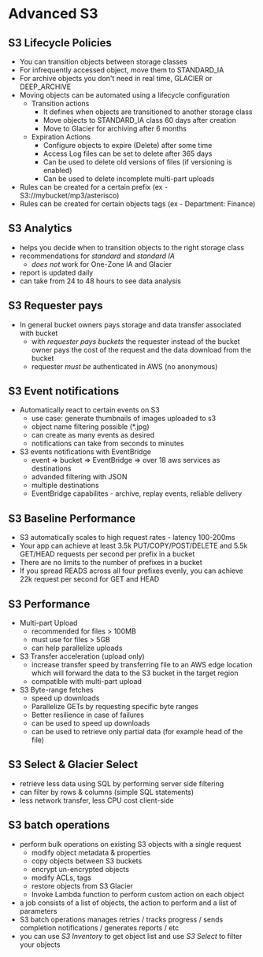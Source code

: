 # Advanced S3

## S3 Lifecycle Policies

* You can transition objects between storage classes
* For infrequently accessed object, move them to STANDARD_IA
* For archive objects you don't need in real time, GLACIER or DEEP_ARCHIVE
* Moving objects can be automated using a lifecycle configuration
  * Transition actions
    * It defines when objects are transitioned to another storage class
    * Move objects to STANDARD_IA class 60 days after creation
    * Move to Glacier for archiving after 6 months
  * Expiration Actions
    * Configure objects to expire (Delete) after some time
    * Access Log files can be set to delete after 365 days
    * Can be used to delete old versions of files (if versioning is enabled)
    * Can be used to delete incomplete multi-part uploads
* Rules can be created for a certain prefix (ex - S3://mybucket/mp3/asterisco)
* Rules can be created for certain objects tags (ex - Department: Finance)

## S3 Analytics

* helps you decide when to transition objects to the right storage class
* recommendations for *standard* and *standard IA*
  * *does not* work for One-Zone IA and Glacier
* report is updated daily
* can take from 24 to 48 hours to see data analysis

## S3 Requester pays

* In general bucket owners pays storage and data transfer associated with bucket
  * with *requester pays buckets* the requester instead of the bucket owner pays the cost of the request and the data
    download from the bucket
  * requester *must be* authenticated in AWS (no anonymous)

## S3 Event notifications

* Automatically react to certain events on S3
  * use case: generate thumbnails of images uploaded to s3
  * object name filtering possible (\*.jpg)
  * can create as many events as desired
  * notifications can take from seconds to minutes
* S3 events notifications with EventBridge
  * event => bucket => EventBridge => over 18 aws services as destinations
  * advanded filtering with JSON
  * multiple destinations
  * EventBridge capabilites - archive, replay events, reliable delivery

## S3 Baseline Performance

* S3 automatically scales to high request rates - latency 100-200ms
* Your app can achieve at least 3.5k PUT/COPY/POST/DELETE and 5.5k GET/HEAD requests per second per prefix in a bucket
* There are no limits to the number of prefixes in a bucket
* If you spread READS across all four prefixes evenly, you can achieve 22k request per second for GET and HEAD

## S3 Performance

* Multi-part Upload
  * recommended for files > 100MB
  * must use for files > 5GB
  * can help parallelize uploads
* S3 Transfer acceleration (upload only)
  * increase transfer speed by transferring file to an AWS edge location which will forward the data to the S3 bucket in the target region
  * compatible with multi-part upload
* S3 Byte-range fetches
  * speed up downloads
  * Parallelize GETs by requesting specific byte ranges
  * Better resilience in case of failures
  * can be used to speed up downloads
  * can be used to retrieve only partial data (for example head of the file)

## S3 Select & Glacier Select

* retrieve less data using SQL by performing server side filtering
* can filter by rows & columns (simple SQL statements)
* less network transfer, less CPU cost client-side

## S3 batch operations

* perform bulk operations on existing S3 objects with a single request
  * modify object metadata & properties
  * copy objects between S3 buckets
  * encrypt un-encrypted objects
  * modify ACLs, tags
  * restore objects from S3 Glacier
  * Invoke Lambda function to perform custom action on each object
* a job consists of a list of objects, the action to perform and a list of parameters
* S3 batch operations manages retries / tracks progress / sends completion notifications / generates reports / etc
* you can use *S3 Inventory* to get object list and use *S3 Select* to filter your objects
